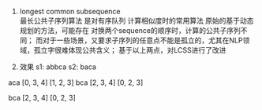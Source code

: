 1. longest common subsequence  
    最长公共子序列算法 是对有序队列 计算相似度时的常用算法
    原始的基于动态规划的方法，可能存在 对换两个sequence的顺序时，计算的公共子序列不同；
    而对于一些场景，又要求子序列的任意点不能是孤立的，尤其在NLP领域，孤立字很难体现公共含义；
    基于以上两点，对LCSS进行了改进
    
2. 效果
     s1:  abbca      s2:  baca 

aca 
 [0, 3, 4] 
 [1, 2, 3]
bca 
 [2, 3, 4] 
 [0, 2, 3]

 bca 
 [2, 3, 4] 
 [0, 2, 3]
    
